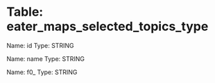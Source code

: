 Table: eater_maps_selected_topics_type
======================================

Name: id
Type: STRING

Name: name
Type: STRING

Name: f0_
Type: STRING

